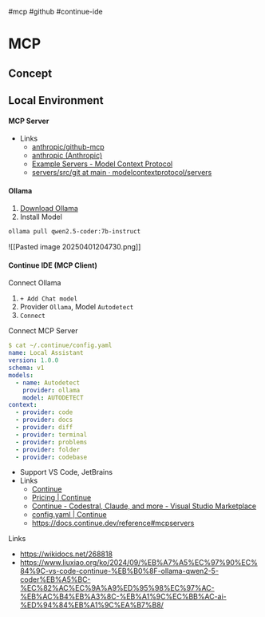 #mcp #github #continue-ide

# MCP

## Concept
## Local Environment

#### MCP Server
* Links
	* [anthropic/github-mcp](https://hub.continue.dev/anthropic/github-mcp?view=preview)
	* [anthropic (Anthropic)](https://hub.continue.dev/anthropic)
	* [Example Servers - Model Context Protocol](https://modelcontextprotocol.io/examples)
	* [servers/src/git at main · modelcontextprotocol/servers](https://github.com/modelcontextprotocol/servers/tree/main/src/git)
#### Ollama
1. [Download Ollama](https://ollama.com/download)
2. Install Model
```bash
ollama pull qwen2.5-coder:7b-instruct
```

![[Pasted image 20250401204730.png]]

#### Continue IDE (MCP Client)

Connect Ollama
1. `+ Add Chat model`
2. Provider `Ollama`, Model `Autodetect`
3. `Connect`

Connect MCP Server

```yaml
$ cat ~/.continue/config.yaml 
name: Local Assistant
version: 1.0.0
schema: v1
models:
  - name: Autodetect
    provider: ollama
    model: AUTODETECT
context:
  - provider: code
  - provider: docs
  - provider: diff
  - provider: terminal
  - provider: problems
  - provider: folder
  - provider: codebase
```

* Support VS Code, JetBrains
* Links
	* [Continue](https://www.continue.dev/)
	* [Pricing | Continue](https://hub.continue.dev/pricing)
	* [Continue - Codestral, Claude, and more - Visual Studio Marketplace](https://marketplace.visualstudio.com/items?itemName=Continue.continue)
	* [config.yaml | Continue](https://docs.continue.dev/reference)
	* https://docs.continue.dev/reference#mcpservers

Links
* https://wikidocs.net/268818
* https://www.liuxiao.org/ko/2024/09/%EB%A7%A5%EC%97%90%EC%84%9C-vs-code-continue-%EB%B0%8F-ollama-qwen2-5-coder%EB%A5%BC-%EC%82%AC%EC%9A%A9%ED%95%98%EC%97%AC-%EB%AC%B4%EB%A3%8C-%EB%A1%9C%EC%BB%AC-ai-%ED%94%84%EB%A1%9C%EA%B7%B8/